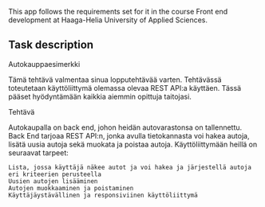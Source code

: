 This app follows the requirements set for it in the course Front end development at Haaga-Helia University of Applied Sciences.

## Task description

Autokauppaesimerkki

Tämä tehtävä valmentaa sinua lopputehtävää varten. Tehtävässä toteutetaan käyttöliittymä olemassa olevaa REST API:a käyttäen. Tässä pääset hyödyntämään kaikkia aiemmin opittuja taitojasi.

Tehtävä

Autokaupalla on back end, johon heidän autovarastonsa on tallennettu. Back End tarjoaa REST API:n, jonka avulla tietokannasta voi hakea autoja, lisätä uusia autoja sekä muokata ja poistaa autoja. Käyttöliittymään heillä on seuraavat tarpeet:

    Lista, jossa käyttäjä näkee autot ja voi hakea ja järjestellä autoja eri kriteerien perusteella
    Uusien autojen lisääminen
    Autojen muokkaaminen ja poistaminen
    Käyttäjäystävällinen ja responsiviinen käyttöliittymä